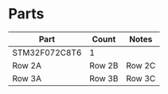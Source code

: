 # Parts

| Part | Count | Notes |
|----------|----------|----------|
| STM32F072C8T6   | 1   |    |
| Row 2A   | Row 2B   | Row 2C   |
| Row 3A   | Row 3B   | Row 3C   |
